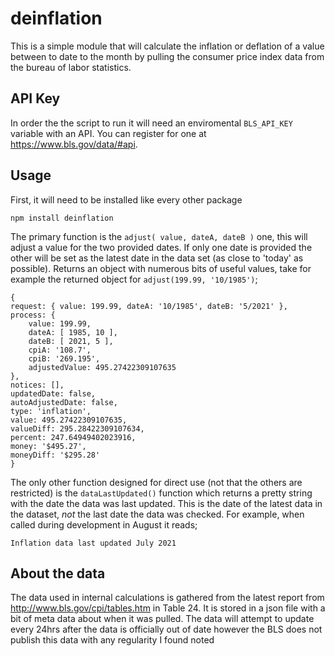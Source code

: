 # deinflation
This is a simple module that will calculate the inflation or deflation of a value between to date to the month by pulling the consumer price index data from the bureau of labor statistics.

## API Key
In order the the script to run it will need an enviromental `BLS_API_KEY` variable with an API. You can register for one at https://www.bls.gov/data/#api.

## Usage

First, it will need to be installed like every other package

    npm install deinflation

The primary function is the `adjust( value, dateA, dateB )` one, this will adjust a value for the two provided dates. If only one date is provided the other will be set as the latest date in the data set (as close to 'today' as possible). Returns an object with numerous bits of useful values, take for example the returned object for `adjust(199.99, '10/1985')`;

    {
    request: { value: 199.99, dateA: '10/1985', dateB: '5/2021' },
    process: {
        value: 199.99,
        dateA: [ 1985, 10 ],
        dateB: [ 2021, 5 ],
        cpiA: '108.7',
        cpiB: '269.195',
        adjustedValue: 495.27422309107635
    },
    notices: [],
    updatedDate: false,
    autoAdjustedDate: false,
    type: 'inflation',
    value: 495.27422309107635,
    valueDiff: 295.28422309107634,
    percent: 247.64949402023916,
    money: '$495.27',
    moneyDiff: '$295.28'
    }

The only other function designed for direct use (not that the others are restricted) is the `dataLastUpdated()` function which returns a pretty string with the date the data was last updated. This is the date of the latest data in the dataset, _not_ the last date the data was checked. For example, when called during development in August it reads;

    Inflation data last updated July 2021

## About the data
The data used in internal calculations is gathered from the latest report from http://www.bls.gov/cpi/tables.htm in Table 24. It is stored in a json file with a bit of meta data about when it was pulled. The data will attempt to update every 24hrs after the data is officially out of date however the BLS does not publish this data with any regularity I found noted
